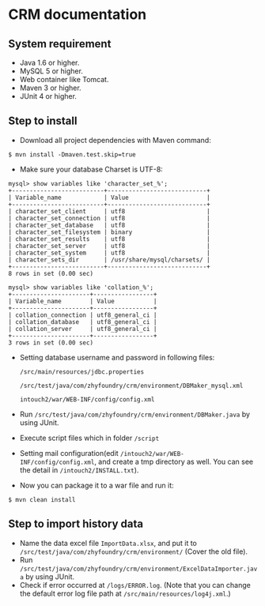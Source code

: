 # CRM documentation

## System requirement

* Java 1.6 or higher.
* MySQL 5 or higher.
* Web container like Tomcat.
* Maven 3 or higher.
* JUnit 4 or higher.

## Step to install

* Download all project dependencies with Maven command:

```
$ mvn install -Dmaven.test.skip=true
```

* Make sure your database Charset is UTF-8:

```
mysql> show variables like 'character_set_%';
+--------------------------+----------------------------+
| Variable_name            | Value                      |
+--------------------------+----------------------------+
| character_set_client     | utf8                       |
| character_set_connection | utf8                       |
| character_set_database   | utf8                       |
| character_set_filesystem | binary                     |
| character_set_results    | utf8                       |
| character_set_server     | utf8                       |
| character_set_system     | utf8                       |
| character_sets_dir       | /usr/share/mysql/charsets/ |
+--------------------------+----------------------------+
8 rows in set (0.00 sec)

mysql> show variables like 'collation_%';
+----------------------+-----------------+
| Variable_name        | Value           |
+----------------------+-----------------+
| collation_connection | utf8_general_ci |
| collation_database   | utf8_general_ci |
| collation_server     | utf8_general_ci |
+----------------------+-----------------+
3 rows in set (0.00 sec)
```

* Setting database username and password in following files:

  `/src/main/resources/jdbc.properties`

  `/src/test/java/com/zhyfoundry/crm/environment/DBMaker_mysql.xml`

  `intouch2/war/WEB-INF/config/config.xml`
* Run `/src/test/java/com/zhyfoundry/crm/environment/DBMaker.java` by using JUnit.
* Execute script files which in folder `/script`
* Setting mail configuration(edit `/intouch2/war/WEB-INF/config/config.xml`, and create a tmp directory as well. You can see the detail in `/intouch2/INSTALL.txt`).
* Now you can package it to a war file and run it:

```
$ mvn clean install
```

## Step to import history data
* Name the data excel file `ImportData.xlsx`, and put it to `/src/test/java/com/zhyfoundry/crm/environment/` (Cover the old file).
* Run `/src/test/java/com/zhyfoundry/crm/environment/ExcelDataImporter.java` by using JUnit.
* Check if error occurred at `/logs/ERROR.log`.
  (Note that you can change the default error log file path at `/src/main/resources/log4j.xml`.)